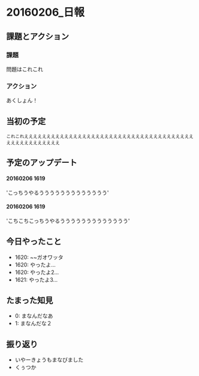 # 20160206_日報

## 課題とアクション

### 課題

問題はこれこれ

### アクション

あくしょん！

## 当初の予定

`これこれええええええええええええええええええええええええええええええええええええええええええええええええええ`

## 予定のアップデート

#### 20160206 1619

'こっちうやるううううううううううううう'

#### 20160206 1619

'こちこちこっちうやるううううううううううううう'

## 今日やったこと

*   1620: ~~ガオワッタ
*   1620: やったよ...
*   1620: やったよ2...
*   1621: やったよ3...

## たまった知見

*   0: まなんだなあ
*   1: まなんだな２

## 振り返り

*   いやーきょうもまなびました
*   くぅつか